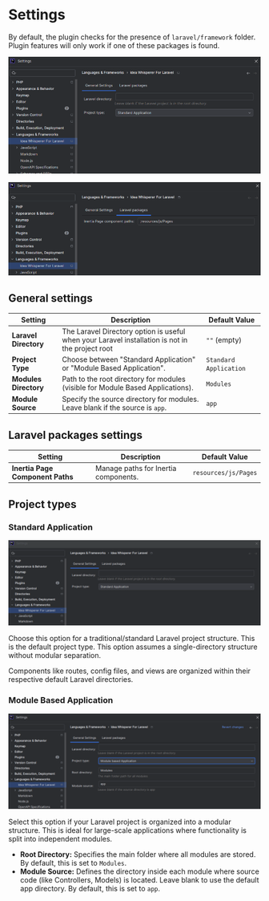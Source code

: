 # Settings

By default, the plugin checks for the presence of `laravel/framework` folder.
Plugin features will only work if one of these packages is found.

![Settings Page](./images/settings/settings-overview.png)

![Settings Laravel packages](./images/settings/laravel-packages-settings.png)
## General settings

| Setting                 | Description                                                                                  | Default Value         |
|-------------------------|----------------------------------------------------------------------------------------------|-----------------------|
| **Laravel Directory**   | The Laravel Directory option is useful when your Laravel installation is not in the project root      | `""` (empty)          |
| **Project Type**        | Choose between "Standard Application" or "Module Based Application".                       | `Standard Application`|
| **Modules Directory**   | Path to the root directory for modules (visible for Module Based Applications).            | `Modules`             |
| **Module Source**       | Specify the source directory for modules. Leave blank if the source is `app`.              | `app`                 |

## Laravel packages settings

| Setting                           | Description                                                       | Default Value                |
|-----------------------------------|-------------------------------------------------------------------|------------------------------|
| **Inertia Page Component Paths**  | Manage paths for Inertia components. | `resources/js/Pages`         |

## Project types

### Standard Application
![Settings Laravel packages](./images/settings/project-type-standard-application.png)

Choose this option for a traditional/standard Laravel project structure.
This is the default project type.
This option assumes a single-directory structure without modular separation.

Components like routes, config files, and views are organized within their respective default Laravel directories.



### Module Based Application
![Settings Laravel packages](./images/settings/project-type-module.png)

Select this option if your Laravel project is organized into a modular structure.
This is ideal for large-scale applications where functionality is split into independent modules.

- **Root Directory:** Specifies the main folder where all modules are stored. By default, this is set to `Modules`.
- **Module Source:** Defines the directory inside each module where source code (like Controllers, Models) is located.
Leave blank to use the default app directory. By default, this is set to `app`.